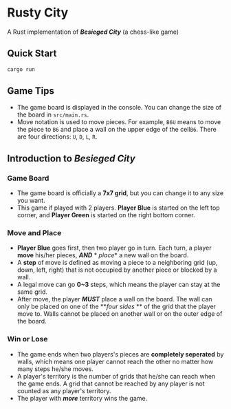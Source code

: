 # Rusty City

A Rust implementation of **_Besieged City_** (a chess-like game)

## Quick Start

```bash
cargo run
```

## Game Tips

* The game board is displayed in the console. You can change the size of the board in `src/main.rs`.
* Move notation is used to move pieces. For example, `B6U` means to move the piece to `B6` and place a wall on the upper
  edge of the cell`B6`. There are four directions: `U`, `D`, `L`, `R`.

## Introduction to _Besieged City_

### Game Board

* The game board is officially a **7x7 grid**, but you can change it to any size you want.
* This game if played with 2 players. **Player Blue** is started on the left top corner, and **Player Green** is started
  on the right bottom corner.

### Move and Place

* **Player Blue** goes first, then two player go in turn. Each turn, a player  **move** his/her pieces, **_AND_** *
  *place** a new wall on the
  board.
* A **step** of move is defined as moving a piece to a neighboring grid (up, down, left, right) that is not occupied by
  another piece or blocked by a wall.
* A legal move can go **0~3** steps, which means the player can stay at the same grid.
* After move, the player **_MUST_** place a wall on the board. The wall can only be placed on one of the **_four sides_
  **
  of the grid that the player move to. Walls cannot be placed on another wall or on the outer edge of the board.

### Win or Lose

* The game ends when two players's pieces are **completely seperated** by walls, which means one player cannot reach the
  other no matter how many steps he/she moves.
* A player's territory is the number of grids that he/she can reach when the game ends. A grid that cannot be reached by
  any player is not counted as any player's territory.
* The player with **_more_** territory wins the game.


